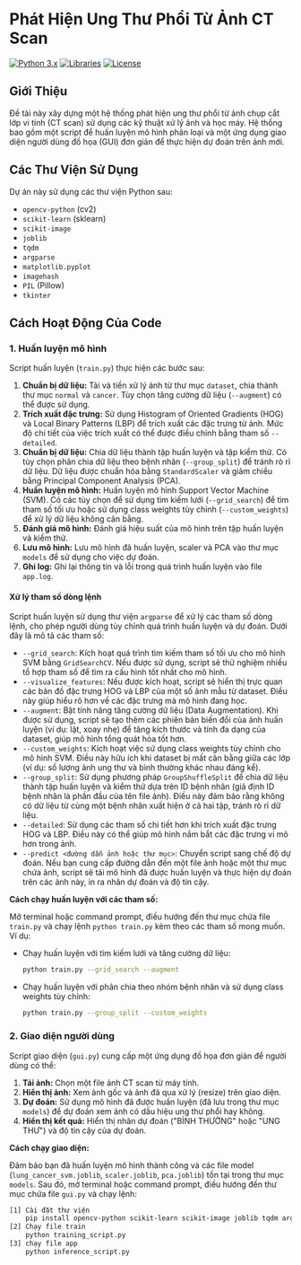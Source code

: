# Phát Hiện Ung Thư Phổi Từ Ảnh CT Scan

[![Python 3.x](https://img.shields.io/badge/python-3.x-blue.svg)](https://www.python.org/downloads/)
[![Libraries](https://img.shields.io/badge/libraries-OpenCV%2CSklearn%2CPIL-yellow.svg)](https://pypi.org/)
[![License](https://img.shields.io/badge/license-MIT-green)](LICENSE)

## Giới Thiệu

Đề tài này xây dựng một hệ thống phát hiện ung thư phổi từ ảnh chụp cắt lớp vi tính (CT scan) sử dụng các kỹ thuật xử lý ảnh và học máy. Hệ thống bao gồm một script để huấn luyện mô hình phân loại và một ứng dụng giao diện người dùng đồ họa (GUI) đơn giản để thực hiện dự đoán trên ảnh mới.

## Các Thư Viện Sử Dụng

Dự án này sử dụng các thư viện Python sau:

* `opencv-python` (cv2)
* `scikit-learn` (sklearn)
* `scikit-image`
* `joblib`
* `tqdm`
* `argparse`
* `matplotlib.pyplot`
* `imagehash`
* `PIL` (Pillow)
* `tkinter`

## Cách Hoạt Động Của Code

### 1. Huấn luyện mô hình

Script huấn luyện (`train.py`) thực hiện các bước sau:

1.  **Chuẩn bị dữ liệu:** Tải và tiền xử lý ảnh từ thư mục `dataset`, chia thành thư mục `normal` và `cancer`. Tùy chọn tăng cường dữ liệu (`--augment`) có thể được sử dụng.
2.  **Trích xuất đặc trưng:** Sử dụng Histogram of Oriented Gradients (HOG) và Local Binary Patterns (LBP) để trích xuất các đặc trưng từ ảnh. Mức độ chi tiết của việc trích xuất có thể được điều chỉnh bằng tham số `--detailed`.
3.  **Chuẩn bị dữ liệu:** Chia dữ liệu thành tập huấn luyện và tập kiểm thử. Có tùy chọn phân chia dữ liệu theo bệnh nhân (`--group_split`) để tránh rò rỉ dữ liệu. Dữ liệu được chuẩn hóa bằng `StandardScaler` và giảm chiều bằng Principal Component Analysis (PCA).
4.  **Huấn luyện mô hình:** Huấn luyện mô hình Support Vector Machine (SVM). Có các tùy chọn để sử dụng tìm kiếm lưới (`--grid_search`) để tìm tham số tối ưu hoặc sử dụng class weights tùy chỉnh (`--custom_weights`) để xử lý dữ liệu không cân bằng.
5.  **Đánh giá mô hình:** Đánh giá hiệu suất của mô hình trên tập huấn luyện và kiểm thử.
6.  **Lưu mô hình:** Lưu mô hình đã huấn luyện, scaler và PCA vào thư mục `models` để sử dụng cho việc dự đoán.
7.  **Ghi log:** Ghi lại thông tin và lỗi trong quá trình huấn luyện vào file `app.log`.

#### Xử lý tham số dòng lệnh

Script huấn luyện sử dụng thư viện `argparse` để xử lý các tham số dòng lệnh, cho phép người dùng tùy chỉnh quá trình huấn luyện và dự đoán. Dưới đây là mô tả các tham số:

* `--grid_search`: Kích hoạt quá trình tìm kiếm tham số tối ưu cho mô hình SVM bằng `GridSearchCV`. Nếu được sử dụng, script sẽ thử nghiệm nhiều tổ hợp tham số để tìm ra cấu hình tốt nhất cho mô hình.
* `--visualize_features`: Nếu được kích hoạt, script sẽ hiển thị trực quan các bản đồ đặc trưng HOG và LBP của một số ảnh mẫu từ dataset. Điều này giúp hiểu rõ hơn về các đặc trưng mà mô hình đang học.
* `--augment`: Bật tính năng tăng cường dữ liệu (Data Augmentation). Khi được sử dụng, script sẽ tạo thêm các phiên bản biến đổi của ảnh huấn luyện (ví dụ: lật, xoay nhẹ) để tăng kích thước và tính đa dạng của dataset, giúp mô hình tổng quát hóa tốt hơn.
* `--custom_weights`: Kích hoạt việc sử dụng class weights tùy chỉnh cho mô hình SVM. Điều này hữu ích khi dataset bị mất cân bằng giữa các lớp (ví dụ: số lượng ảnh ung thư và bình thường khác nhau đáng kể).
* `--group_split`: Sử dụng phương pháp `GroupShuffleSplit` để chia dữ liệu thành tập huấn luyện và kiểm thử dựa trên ID bệnh nhân (giả định ID bệnh nhân là phần đầu của tên file ảnh). Điều này đảm bảo rằng không có dữ liệu từ cùng một bệnh nhân xuất hiện ở cả hai tập, tránh rò rỉ dữ liệu.
* `--detailed`: Sử dụng các tham số chi tiết hơn khi trích xuất đặc trưng HOG và LBP. Điều này có thể giúp mô hình nắm bắt các đặc trưng vi mô hơn trong ảnh.
* `--predict <đường dẫn ảnh hoặc thư mục>`: Chuyển script sang chế độ dự đoán. Nếu bạn cung cấp đường dẫn đến một file ảnh hoặc một thư mục chứa ảnh, script sẽ tải mô hình đã được huấn luyện và thực hiện dự đoán trên các ảnh này, in ra nhãn dự đoán và độ tin cậy.

**Cách chạy huấn luyện với các tham số:**

Mở terminal hoặc command prompt, điều hướng đến thư mục chứa file `train.py` và chạy lệnh `python train.py` kèm theo các tham số mong muốn. Ví dụ:

* Chạy huấn luyện với tìm kiếm lưới và tăng cường dữ liệu:
    ```bash
    python train.py --grid_search --augment
    ```
* Chạy huấn luyện với phân chia theo nhóm bệnh nhân và sử dụng class weights tùy chỉnh:
    ```bash
    python train.py --group_split --custom_weights
    ```

### 2. Giao diện người dùng

Script giao diện (`gui.py`) cung cấp một ứng dụng đồ họa đơn giản để người dùng có thể:

1.  **Tải ảnh:** Chọn một file ảnh CT scan từ máy tính.
2.  **Hiển thị ảnh:** Xem ảnh gốc và ảnh đã qua xử lý (resize) trên giao diện.
3.  **Dự đoán:** Sử dụng mô hình đã được huấn luyện (đã lưu trong thư mục `models`) để dự đoán xem ảnh có dấu hiệu ung thư phổi hay không.
4.  **Hiển thị kết quả:** Hiển thị nhãn dự đoán ("BÌNH THƯỜNG" hoặc "UNG THƯ") và độ tin cậy của dự đoán.

**Cách chạy giao diện:**

Đảm bảo bạn đã huấn luyện mô hình thành công và các file model (`lung_cancer_svm.joblib`, `scaler.joblib`, `pca.joblib`) tồn tại trong thư mục `models`. Sau đó, mở terminal hoặc command prompt, điều hướng đến thư mục chứa file `gui.py` và chạy lệnh:

```bash
[1] Cài đặt thư viện
    pip install opencv-python scikit-learn scikit-image joblib tqdm argparse matplotlib imagehash
[2] Chạy file train
    python training_script.py
[3] chạy file app
    python inference_script.py 